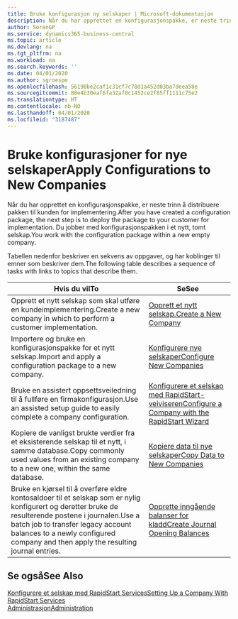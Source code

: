 ```yaml
---
title: Bruke konfigurasjon ny selskaper | Microsoft-dokumentasjon
description: Når du har opprettet en konfigurasjonspakke, er neste trinn å distribuere pakken til kunden for implementering. Du bruker konfigurasjonen for et nytt, tomt selskap.
author: SorenGP
ms.service: dynamics365-business-central
ms.topic: article
ms.devlang: na
ms.tgt_pltfrm: na
ms.workload: na
ms.search.keywords: ''
ms.date: 04/01/2020
ms.author: sgroespe
ms.openlocfilehash: 56190be2caf1c31cf7c78d1a452d03ba7deea58e
ms.sourcegitcommit: 88e4b30eaf6fa32af0c1452ce2f85ff1111c75e2
ms.translationtype: HT
ms.contentlocale: nb-NO
ms.lasthandoff: 04/01/2020
ms.locfileid: "3187487"
---
```

# <a name="apply-configurations-to-new-companies"></a><span data-ttu-id="60d7b-104">Bruke konfigurasjoner for nye selskaper</span><span class="sxs-lookup"><span data-stu-id="60d7b-104">Apply Configurations to New Companies</span></span>
<span data-ttu-id="60d7b-105">Når du har opprettet en konfigurasjonspakke, er neste trinn å distribuere pakken til kunden for implementering.</span><span class="sxs-lookup"><span data-stu-id="60d7b-105">After you have created a configuration package, the next step is to deploy the package to your customer for implementation.</span></span> <span data-ttu-id="60d7b-106">Du jobber med konfigurasjonspakken i et nytt, tomt selskap.</span><span class="sxs-lookup"><span data-stu-id="60d7b-106">You work with the configuration package within a new empty company.</span></span>  

 <span data-ttu-id="60d7b-107">Tabellen nedenfor beskriver en sekvens av oppgaver, og har koblinger til emner som beskriver dem.</span><span class="sxs-lookup"><span data-stu-id="60d7b-107">The following table describes a sequence of tasks with links to topics that describe them.</span></span>

|<span data-ttu-id="60d7b-108">**Hvis du vil**</span><span class="sxs-lookup"><span data-stu-id="60d7b-108">**To**</span></span>|<span data-ttu-id="60d7b-109">**Se**</span><span class="sxs-lookup"><span data-stu-id="60d7b-109">**See**</span></span>|  
|------------|-------------|  
|<span data-ttu-id="60d7b-110">Opprett et nytt selskap som skal utføre en kundeimplementering.</span><span class="sxs-lookup"><span data-stu-id="60d7b-110">Create a new company in which to perform a customer implementation.</span></span>|[<span data-ttu-id="60d7b-111">Opprett et nytt selskap.</span><span class="sxs-lookup"><span data-stu-id="60d7b-111">Create a New Company</span></span>](admin-how-to-create-a-new-company.md)|  
|<span data-ttu-id="60d7b-112">Importere og bruke en konfigurasjonspakke for et nytt selskap.</span><span class="sxs-lookup"><span data-stu-id="60d7b-112">Import and apply a configuration package to a new company.</span></span>|[<span data-ttu-id="60d7b-113">Konfigurere nye selskaper</span><span class="sxs-lookup"><span data-stu-id="60d7b-113">Configure New Companies</span></span>](admin-how-to-configure-new-companies.md)|  
|<span data-ttu-id="60d7b-114">Bruke en assistert oppsettsveiledning til å fullføre en firmakonfigurasjon.</span><span class="sxs-lookup"><span data-stu-id="60d7b-114">Use an assisted setup guide to easily complete a company configuration.</span></span>|[<span data-ttu-id="60d7b-115">Konfigurere et selskap med RapidStart-veiviseren</span><span class="sxs-lookup"><span data-stu-id="60d7b-115">Configure a Company with the RapidStart Wizard</span></span>](admin-how-to-configure-a-company-with-the-rapidstart-wizard.md)|
|<span data-ttu-id="60d7b-116">Kopiere de vanligst brukte verdier fra et eksisterende selskap til et nytt, i samme database.</span><span class="sxs-lookup"><span data-stu-id="60d7b-116">Copy commonly used values from an existing company to a new one, within the same database.</span></span>|[<span data-ttu-id="60d7b-117">Kopiere data til nye selskaper</span><span class="sxs-lookup"><span data-stu-id="60d7b-117">Copy Data to New Companies</span></span>](admin-how-to-copy-data-to-new-companies.md)|  
|<span data-ttu-id="60d7b-118">Bruke en kjørsel til å overføre eldre kontosaldoer til et selskap som er nylig konfigurert og deretter bruke de resulterende postene i journalen.</span><span class="sxs-lookup"><span data-stu-id="60d7b-118">Use a batch job to transfer legacy account balances to a newly configured company and then apply the resulting journal entries.</span></span>|[<span data-ttu-id="60d7b-119">Opprette inngående balanser for kladd</span><span class="sxs-lookup"><span data-stu-id="60d7b-119">Create Journal Opening Balances</span></span>](admin-how-to-create-journal-opening-balances.md)|  

## <a name="see-also"></a><span data-ttu-id="60d7b-120">Se også</span><span class="sxs-lookup"><span data-stu-id="60d7b-120">See Also</span></span>  
[<span data-ttu-id="60d7b-121">Konfigurere et selskap med RapidStart Services</span><span class="sxs-lookup"><span data-stu-id="60d7b-121">Setting Up a Company With RapidStart Services</span></span>](admin-set-up-a-company-with-rapidstart.md)  
[<span data-ttu-id="60d7b-122">Administrasjon</span><span class="sxs-lookup"><span data-stu-id="60d7b-122">Administration</span></span>](admin-setup-and-administration.md)
